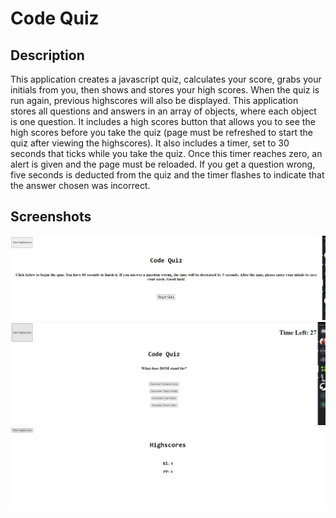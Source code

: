# Code Quiz


## Description
This application creates a javascript quiz, calculates your score, grabs your initials from you, then shows and stores your high scores.  When the quiz is run again, previous highscores will also be displayed.  This application stores all questions and answers in an array of objects, where each object is one question.  It includes a high scores button that allows you to see the high scores before you take the quiz (page must be refreshed to start the quiz after viewing the highscores).  It also includes a timer, set to 30 seconds that ticks while you take the quiz.  Once this timer reaches zero, an alert is given and the page must be reloaded.  If you get a question wrong, five seconds is deducted from the quiz and the timer flashes to indicate that the answer chosen was incorrect.

## Screenshots
![Image output](./assets/images/capture1.png)
![Image output](./assets/images/capture2.png)
![Image output](./assets/images/capture3.png)
